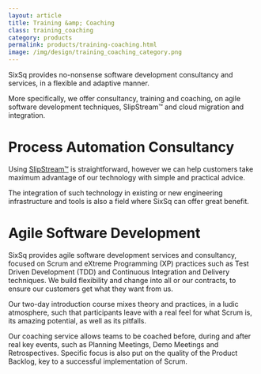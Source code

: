 ```yaml
---
layout: article
title: Training &amp; Coaching
class: training_coaching
category: products
permalink: products/training-coaching.html
image: /img/design/training_coaching_category.png
---
```


SixSq provides no-nonsense software development consultancy and services, in a
flexible and adaptive manner.

More specifically, we offer consultancy, training and coaching, on agile software development
techniques, SlipStream™ and cloud migration and integration.


Process Automation Consultancy
==============================

Using [SlipStream™](/products/slipstream.html) is straightforward, however we can help customers take
maximum advantage of our technology with simple and practical advice.

The integration of such technology in existing or new engineering infrastructure 
and tools is also a field where SixSq can offer great benefit.


Agile Software Development
==========================

SixSq provides agile software development services and consultancy, focused
on Scrum and eXtreme Programming (XP) practices such as Test Driven Development
(TDD) and Continuous Integration and Delivery techniques.
We build flexibility and change into all or our contracts, to ensure our
customers get what they want from us.

Our two-day introduction course mixes theory and practices, in a ludic atmosphere,
such that participants leave with a real feel for what Scrum is, its amazing
potential, as well as its pitfalls.

Our coaching service allows teams to be coached before, during and after
real key events, such as Planning Meetings, Demo Meetings and Retrospectives.
Specific focus is also put on the quality of the Product Backlog, key to
a successful implementation of Scrum.
